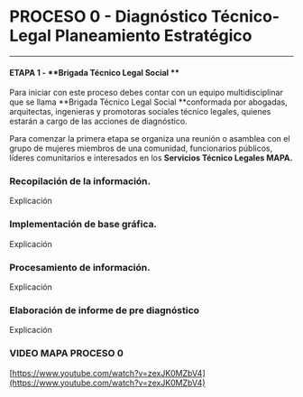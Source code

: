 # PROCESO 0 - Diagnóstico Técnico-Legal Planeamiento Estratégico

---

#### ETAPA 1 - **Brigada Técnico Legal Social **

Para iniciar con este proceso debes contar con un equipo multidisciplinar que se llama **Brigada Técnico Legal Social **conformada por abogadas, arquitectas, ingenieras y promotoras sociales técnico legales, quienes estarán a cargo de las acciones de diagnóstico.

Para comenzar la primera etapa se organiza una reunión o asamblea con el grupo de mujeres miembros de una comunidad, funcionarios públicos, líderes comunitarios e interesados en los **Servicios Técnico Legales MAPA.**

### Recopilación de la información.

Explicación

### 

### Implementación de base gráfica.

Explicación

### Procesamiento de información.

Explicación

### Elaboración de informe de pre diagnóstico

Explicación

### VIDEO MAPA PROCESO 0

[https://www.youtube.com/watch?v=zexJK0MZbV4](https://www.youtube.com/watch?v=zexJK0MZbV4)

